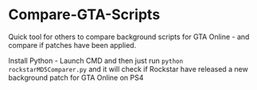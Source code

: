 # Compare-GTA-Scripts
Quick tool for others to compare background scripts for GTA Online - and compare if patches have been applied. 



Install Python - Launch CMD and then just run `python rockstarMD5Comparer.py` and it will check if Rockstar have released a new background patch for GTA Online on PS4
